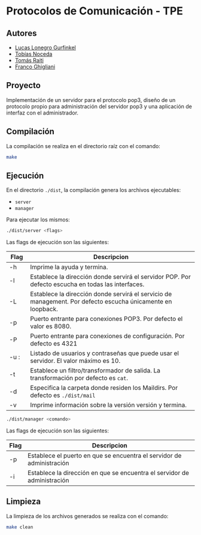# Protocolos de Comunicación - TPE

## Autores

- [Lucas Lonegro Gurfinkel](https://github.com/LucasLonegro)
- [Tobías Noceda](https://github.com/Tobias-Noceda)
- [Tomás Raiti](https://github.com/Secreto31126)
- [Franco Ghigliani](https://github.com/Franco-A-Ghigliani)

## Proyecto

Implementación de un servidor para el protocolo pop3, diseño de un protocolo propio para administración del servidor pop3 y una aplicación de interfaz con el administrador.


## Compilación

La compilación se realiza en el directorio raíz con el comando:

```bash
make
```

## Ejecución

En el directorio ```./dist```, la compilación genera los archivos ejecutables:

* `server`
* `manager`

Para ejecutar los mismos:
```bash
./dist/server <flags>
```
Las flags de ejecución son las siguientes:

| Flag |  Descripcion | 
|----| -------------------------------------------------------------------------------------------------------------------------- |
| -h | Imprime la ayuda y termina. |
| -l <POP3 addr> | Establece la dirección donde servirá el servidor POP. Por defecto escucha en todas las interfaces. |
| -L <conf addr> | Establece la dirección donde servirá el servicio de management. Por defecto escucha únicamente en loopback. |
| -p <POP3 port> | Puerto entrante para conexiones POP3.  Por defecto el valor es 8080. |
| -P <conf port> | Puerto entrante para conexiones de configuración. Por defecto es 4321 |
| -u <name>:<pass> | Listado de usuarios y contraseñas que puede usar el servidor. El valor máximo es 10. |
| -t <cmd> | Establece un filtro/transformador de salida. La transformación por defecto es `cat`. |
| -d <dir> | Especifica la carpeta donde residen los Maildirs. Por defecto es `./dist/mail` |
| -v | Imprime información sobre la versión versión y termina. |


```bash
./dist/manager <comando>
```

Las flags de ejecución son las siguientes:

| Flag |  Descripcion | 
|----| -------------------------------------------------------------------------------------------------------------------------- |
| -p | Establece el puerto en que se encuentra el servidor de administración |
| -i | Establece la dirección en que se encuentra el servidor de administración |

## Limpieza

La limpieza de los archivos generados se realiza con el comando:

```bash
make clean
```
